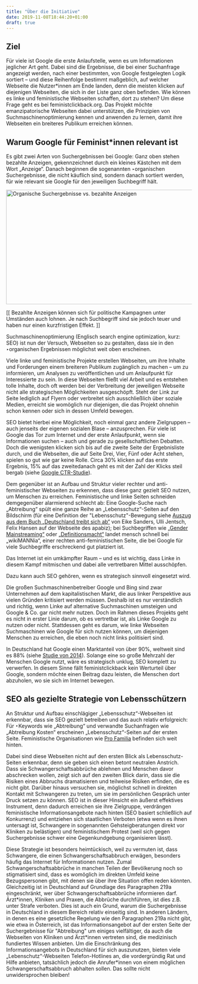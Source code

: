```yaml
---
title: "Über die Initiative"
date: 2019-11-08T18:44:20+01:00
draft: true
---
```

<h2>Ziel</h2>

<p>Für viele ist Google die erste Anlaufstelle, wenn es um Informationen jeglicher Art geht. Dabei sind die Ergebnisse, die bei einer Suchanfrage angezeigt werden, nach einer bestimmten, von Google festgelegten Logik sortiert – und diese Reihenfolge bestimmt maßgeblich, auf welcher Webseite die Nutzer*innen am Ende landen, denn die meisten klicken auf diejenigen Webseiten, die sich in der Liste ganz oben befinden. Wie können es linke und feministische Webseiten schaffen, dort zu stehen? Um diese Frage geht es bei feministclickback.org. Das Projekt möchte emanzipatorische Webseiten dabei unterstützen, die Prinzipien von Suchmaschinenoptimierung kennen und anwenden zu lernen, damit ihre Webseiten ein breiteres Publikum erreichen können.</p>
<h2 id="idee" >Warum Google für Feminist*innen relevant ist</h2>
<p>Es gibt zwei Arten von Suchergebnissen bei Google: Ganz oben stehen bezahlte Anzeigen, gekennzeichnet durch ein kleines Kästchen mit dem Wort „Anzeige“. Danach beginnen die sogenannten ‣organischen Suchergebnisse, die nicht käuflich sind, sondern danach sortiert werden, für wie relevant sie Google für den jeweiligen Suchbegriff hält.</p>
<div class="img"><img src="images/paidad-organic.jpg" width="700" height="310" alt="Organische Suchergebnisse vs. bezahlte Anzeigen" /></div>
<p class="fussnote"><span>[</span><span>[</span>&nbsp;Bezahlte Anzeigen können sich für politische Kampagnen unter Umständen auch lohnen. Je nach Suchbegriff sind sie jedoch teuer und haben nur einen kurzfristigen Effekt.&nbsp;<span>]</span><span>]</span></p>
<p>Suchmaschinenoptimierung (Englisch search engine optimization, kurz: SEO) ist nun der Versuch, Webseiten so zu gestalten, dass sie in den ‣organischen Ergebnissen möglichst weit oben erscheinen.</p>
<p>Viele linke und feministische Projekte erstellen Webseiten, um ihre Inhalte und Forderungen einem breiteren Publikum zugänglich zu machen – um zu informieren, um Analysen zu veröffentlichen und um Anlaufpunkt für Interessierte zu sein. In diese Webseiten fließt viel Arbeit und es entstehen tolle Inhalte, doch oft werden bei der Verbreitung der jeweiligen Webseite nicht alle strategischen Möglichkeiten ausgeschöpft. Steht der Link zur Seite lediglich auf Flyern oder verbreitet sich ausschließlich über soziale Medien, erreicht sie womöglich nur diejenigen, die das Projekt ohnehin schon kennen oder sich in dessen Umfeld bewegen.</p>
<p>SEO bietet hierbei eine Möglichkeit, noch einmal ganz andere Zielgruppen – auch jenseits der eigenen sozialen Blase – anzusprechen. Für viele ist Google das Tor zum Internet und der erste Anlaufpunkt, wenn sie Informationen suchen – auch und gerade zu gesellschaftlichen Debatten. Doch die wenigsten klicken sich bis auf die zweite Seite der Ergebnisliste durch, und die Webseiten, die auf Seite Drei, Vier, Fünf oder Acht stehen, spielen so gut wie gar keine Rolle. Circa 30% klicken auf das erste Ergebnis, 15% auf das zweitedanach geht es mit der Zahl der Klicks steil bergab (siehe <a href="https://www.advancedwebranking.com/cloud/ctrstudy/">Google CTR-Studie</a>).</p>
<p>Dem gegenüber ist an Aufbau und Struktur vieler rechter und anti-feministischer Webseiten zu erkennen, dass diese ganz gezielt SEO nutzen, um Menschen zu erreichen. Feministische und linke Seiten schneiden demgegenüber alarmierend schlecht ab: Eine Google-Suche nach „Abtreibung“ spült eine ganze Reihe an „Lebensschutz“-Seiten auf den Bildschirm (für eine Definition der "Lebensschutz"-Bewegung siehe <a href="https://www.apabiz.de/2014/deutschland-treibt-sich-ab/">Auszug aus dem Buch „Deutschland treibt sich ab“</a> von Eike Sanders, Ulli Jentsch, Felix Hansen auf der Webseite des apabiz); bei Suchbegriffen wie <a href="https://de.wikipedia.org/wiki/Gender-Mainstreaming">„Gender Mainstreaming“</a> oder <a href="http://defma.blogsport.de/f-a-q/#faq10">„Definitionsmacht“</a> landet mensch schnell bei „wikiMANNia“, einer rechten anti-feministischen Seite, die bei Google für viele Suchbegriffe erschreckend gut platziert ist.</p>
<p class="stressed">Das Internet ist ein umkämpfter Raum – und es ist wichtig, dass Linke in diesem Kampf mitmischen und dabei alle vertretbaren Mittel ausschöpfen.</p>
<p>Dazu kann auch SEO gehören, wenn es strategisch sinnvoll eingesetzt wird.</p>

<p>Die großen Suchmaschinenbetreiber Google und Bing sind zwar Unternehmen auf dem kapitalistischen Markt, die aus linker Perspektive aus vielen Gründen kritisiert werden müssen. Deshalb ist es nur verständlich und richtig, wenn Linke auf alternative Suchmaschinen umsteigen und Google &amp; Co. gar nicht mehr nutzen. Doch im Rahmen dieses Projekts geht es nicht in erster Linie darum, ob es vertretbar ist, als Linke Google zu nutzen oder nicht. Stattdessen geht es darum, wie linke Webseiten Suchmaschinen wie Google für sich nutzen können, um diejenigen Menschen zu erreichen, die eben noch nicht links politisiert sind.</p>
<p>In Deutschland hat Google einen Marktanteil von über 90%, weltweit sind es 88% (siehe <a href="https://www.luna-park.de/blog/9907-suchmaschinen-marktanteile-weltweit-2014/">Studie von 2014</a>). Solange eine so große Mehrzahl der Menschen Google nutzt, wäre es strategisch unklug, SEO komplett zu verwerfen. In diesem Sinne fällt feministclickback kein Werturteil über Google, sondern möchte einen Beitrag dazu leisten, die Menschen dort abzuholen, wo sie sich im Internet bewegen.</p>

<h2>SEO als gezielte Strategie von Lebensschützern</h2>
<p>An Struktur und Aufbau einschlägiger „Lebensschutz“-Webseiten ist erkennbar, dass sie SEO gezielt betreiben und das auch relativ erfolgreich: Für ‣Keywords wie „Abtreibung“ und verwandte Suchanfragen wie „Abtreibung Kosten“ erscheinen „Lebensschutz“-Seiten auf der ersten Seite. Feministische Organisationen wie <a href="https://www.profamilia.de/">Pro Familia</a> befinden sich weit hinten.</p>
<p>Dabei sind diese Webseiten nicht auf den ersten Blick als Lebensschutz-Seiten erkennbar, denn sie geben sich einen betont neutralen Anstrich. Dass sie Schwangerschaftsabbrüche ablehnen und Menschen davor abschrecken wollen, zeigt sich auf den zweiten Blick darin, dass sie die Risiken eines Abbruchs dramatisieren und teilweise Risiken erfinden, die es nicht gibt. Darüber hinaus versuchen sie, möglichst schnell in direkten Kontakt mit Schwangeren zu treten, um sie im persönlichen Gespräch unter Druck setzen zu können. SEO ist in dieser Hinsicht ein äußerst effektives Instrument, denn dadurch erreichen sie ihre Zielgruppe, verdrängen feministische Informationsangebote nach hinten (SEO basiert schließlich auf Konkurrenz) und entziehen sich staatlichen Verboten (etwa wenn es ihnen untersagt ist, Schwangere in sogenannten Gehsteigberatungen direkt vor Kliniken zu belästigen) und feministischem Protest (weil sich gegen Suchergebnisse schwer eine Gegenkundgebung organisieren lässt).
</p>
<p>Diese Strategie ist besonders heimtückisch, weil zu vermuten ist, dass Schwangere, die einen Schwangerschaftsabbruch erwägen, besonders häufig das Internet für Informationen nutzen. Zumal Schwangerschaftsabbrüche in manchen Teilen der Bevölkerung noch so stigmatisiert sind, dass es womöglich im direkten Umfeld keine Bezugspersonen gibt, mit denen sie über ihre Situation offen reden könnten. Gleichzeitig ist in Deutschland auf Grundlage des Paragraphen 219a eingeschränkt, wer über Schwangerschaftsabbrüche informieren darf. Ärzt*innen, Kliniken und Praxen, die Abbrüche durchführen, ist dies z.B. unter Strafe verboten. Dies ist auch ein Grund, warum die Suchergebnisse in Deutschland in diesem Bereich relativ einseitig sind. In anderen Ländern, in denen es eine gesetzliche Regelung wie den Paragraphen 219a nicht gibt, wie etwa in Österreich, ist das Informationsangebot auf der ersten Seite der Suchergebnisse für "Abtreibung" um einiges vielfältiger, da auch die Webseiten von Kliniken und Ärzt*innen vertreten sind, die medizinisch fundiertes Wissen anbieten. Um die Einschränkung des Informationsangebots in Deutschland für sich auszunutzen, bieten viele „Lebenschutz“-Webseiten Telefon-Hotlines an, die vordergründig Rat und Hilfe anbieten, tatsächlich jedoch die Anrufer*innen von einem möglichen Schwangerschaftsabbruch abhalten sollen. Das sollte nicht unwidersprochen bleiben!
</p>

